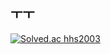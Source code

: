 ## ㅜㅜ
[![Solved.ac
hhs2003](http://mazassumnida.wtf/api/v2/generate_badge?boj=hhs2003)](https://solved.ac/hhs2003)
